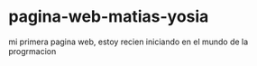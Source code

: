 # pagina-web-matias-yosia
mi primera pagina web, estoy recien iniciando en el mundo de la progrmacion
